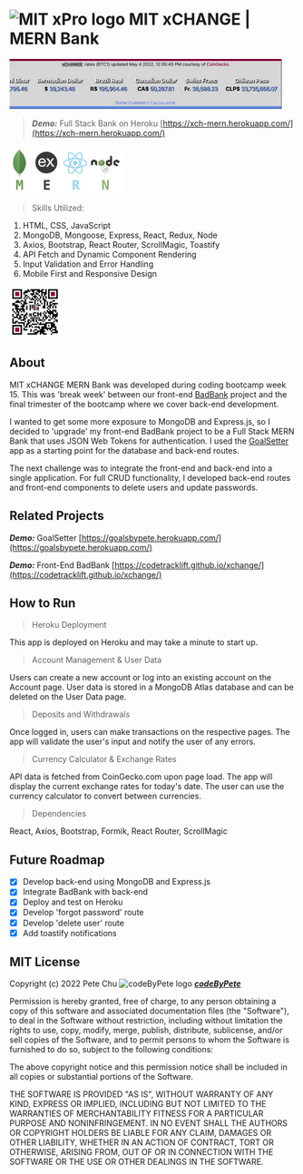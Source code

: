 # <img src='./frontend/public/favicon.ico' alt='MIT xPro logo' width='30'> **MIT xCHANGE** | MERN Bank

<img src='./frontend/src/images/giphyStockTicker.gif' alt='MIT xCHANGE custom JavaScript stock ticker animated gif'>

 >***Demo:*** Full Stack Bank on Heroku [https://xch-mern.herokuapp.com/](https://xch-mern.herokuapp.com/)

<img src='./frontend/src/images/mernStackTrans.png' alt='MongoDB, Express.js, React.js, Node.js MERN Stack' width='200'>
 

 > Skills Utilized:
 <ol>
    <li>HTML, CSS, JavaScript</li>
    <li>MongoDB, Mongoose, Express, React, Redux, Node</li>
    <li>Axios, Bootstrap, React Router, ScrollMagic, Toastify</li>
    <li>API Fetch and Dynamic Component Rendering</li>
    <li>Input Validation and Error Handling</li>
    <li>Mobile First and Responsive Design</li>
 </ol>

 <img src='./frontend/src/images/qr-xchmern.png' alt='MIT xCHANGE MERN Bank QR code' width='90'> 

## About

MIT xCHANGE MERN Bank was developed during coding bootcamp week 15. This was 'break week' between our front-end [BadBank](https://codetracklift.github.io/xchange/) project and the final trimester of the bootcamp where we cover back-end development.

I wanted to get some more exposure to MongoDB and Express.js, so I decided to 'upgrade' my front-end BadBank project to be a Full Stack MERN Bank that uses JSON Web Tokens for authentication.  I used the [GoalSetter](https://goalsbypete.herokuapp.com/) app as a starting point for the database and  back-end routes.

The next challenge was to integrate the front-end and back-end into a single application.  For full CRUD functionality, I  developed back-end routes and front-end components to delete users and update passwords.

## Related Projects

***Demo:*** GoalSetter [https://goalsbypete.herokuapp.com/](https://goalsbypete.herokuapp.com/)

***Demo:*** Front-End BadBank [https://codetracklift.github.io/xchange/](https://codetracklift.github.io/xchange/)

## How to Run

> Heroku Deployment

This app is deployed on Heroku and may take a minute to start up.

> Account Management & User Data

Users can create a new account or log into an existing account on the Account page. User data is stored in a MongoDB Atlas database and can be deleted on the User Data page.

> Deposits and Withdrawals

Once logged in, users can make transactions on the respective pages. The app will validate the user's input and notify the user of any errors.

> Currency Calculator & Exchange Rates

API data is fetched from CoinGecko.com upon page load. The app will display the current exchange rates for today's date. The user can use the currency calculator to convert between currencies.

> Dependencies

React, Axios, Bootstrap, Formik, React Router, ScrollMagic

## Future Roadmap

- [x] Develop back-end using MongoDB and Express.js
- [x] Integrate BadBank with back-end
- [x] Deploy and test on Heroku
- [x] Develop 'forgot password' route
- [x] Develop 'delete user' route
- [x] Add toastify notifications

## MIT License

Copyright (c) 2022 Pete Chu <img src='https://codetracklift.github.io/codeTrackLift/logos/giphyPharma2Code.gif' alt='codeByPete logo' width='25'> ***[codeByPete](https://www.codebypete.com/)***

Permission is hereby granted, free of charge, to any person obtaining a copy of this software and associated documentation files (the "Software"), to deal in the Software without restriction, including without limitation the rights to use, copy, modify, merge, publish, distribute, sublicense, and/or sell copies of the Software, and to permit persons to whom the Software is furnished to do so, subject to the following conditions:

The above copyright notice and this permission notice shall be included in all copies or substantial portions of the Software.

THE SOFTWARE IS PROVIDED "AS IS", WITHOUT WARRANTY OF ANY KIND, EXPRESS OR IMPLIED, INCLUDING BUT NOT LIMITED TO THE WARRANTIES OF MERCHANTABILITY FITNESS FOR A PARTICULAR PURPOSE AND NONINFRINGEMENT. IN NO EVENT SHALL THE AUTHORS OR COPYRIGHT HOLDERS BE LIABLE FOR ANY CLAIM, DAMAGES OR OTHER LIABILITY, WHETHER IN AN ACTION OF CONTRACT, TORT OR OTHERWISE, ARISING FROM, OUT OF OR IN CONNECTION WITH THE SOFTWARE OR THE USE OR OTHER DEALINGS IN THE SOFTWARE.